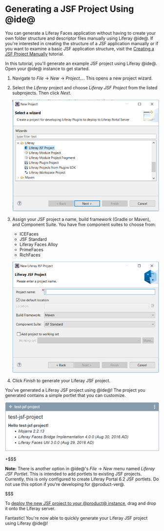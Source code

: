 # Generating a JSF Project Using @ide@

You can generate a Liferay Faces application without having to create your own
folder structure and descriptor files manually using Liferay @ide@. If you're
interested in creating the structure of a JSF application manually or if you
want to examine a basic JSF application structure, visit the
[Creating a JSF Project Manually](/develop/tutorials/-/knowledge_base/7-0/creating-a-jsf-project-manually.markdown)
tutorial.

In this tutorial, you'll generate an example JSF project using Liferay @ide@.
Open your @ide@ instance to get started.

1.  Navigate to *File* &rarr; *New* &rarr; *Project...*. This opens a new
    project wizard.

2.  Select the *Liferay* project and choose *Liferay JSF Project* from the
    listed subprojects. Then click *Next*.

    ![Figure 2: Choose the *Liferay JSF Project* option to begin creating a JSF project in @ide@.](../../../images/jsf-project-ide.png)

3.  Assign your JSF project a name, build framework (Gradle or Maven), and
    Component Suite. You have five component suites to choose from:

    - ICEFaces
    - JSF Standard
    - Liferay Faces Alloy
    - PrimeFaces
    - RichFaces

    ![Figure 3: Choose your preferred options for your JSF project.](../../../images/new-jsf-project-ide.png)

4.  Click *Finish* to generate your Liferay JSF project.

You've generated a Liferay JSF project using @ide@! The project you generated
contains a simple portlet that you can customize.

![Figure 3: The generated JSF portlet project displays basic build information.](../../../images/jsf-ide-generated-project.png)

+$$$

**Note:** There is another option in @ide@'s *File* &rarr; *New* menu named
*Liferay JSF Portlet*. This is intended to add portlets to existing JSF
projects. Currently, this is only configured to create Liferay Portal 6.2 JSF
portlets. Do not use this option if you're developing for @product-ver@.

$$$

To
[deploy the new JSF project to your @product@ instance](/develop/tutorials/-/knowledge_base/7-0/deploying-modules-with-liferay-ide),
drag and drop it onto the Liferay server.

Fantastic! You're now able to quickly generate your Liferay JSF project using
Liferay @ide@!